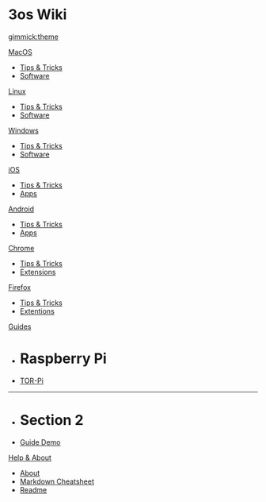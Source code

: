 <!--
  -- Name of your wiki
  -- Do NOT remove the leading `#` character.
  -->

# 3os Wiki


<!--
  -- Default theme
  -- (Read: http://dynalon.github.io/mdwiki/#!customizing.md#Theme_chooser)
  -->

[gimmick:theme](cosmo)


<!--
  -- Navigation
  -- (Read: http://dynalon.github.io/mdwiki/#!quickstart.md#Adding_a_navigation)
  -->

[MacOS]()

* [Tips & Tricks](pages/macOS/macTipsTricks.md)
* [Software](pages/macOS/macSoftware.md)

[Linux]()

* [Tips & Tricks](pages/linux/linuxTipsTricks.md)
* [Software](pages/linux/linuxSoftware.md)


[Windows]()

* [Tips & Tricks](pages/windows/winTipsTricks.md)
* [Software](pages/windows/winSoftware.md)

[iOS]()

* [Tips & Tricks](pages/ios/iosTipsTricks.md)
* [Apps](pages/ios/iosApps.md)

[Android]()

* [Tips & Tricks](pages/android/androidTipsTricks.md)
* [Apps](pages/android/androidApps.md)

[Chrome]()

* [Tips & Tricks](pages/chrome/chromeTipsTricks.md)
* [Extensions](pages/Chrome/chromeExtensions.md)

[Firefox]()

* [Tips & Tricks](pages/firefox/firefoxTipsTricks.md)
* [Extentions](pages/firefox/firefoxhromeExtensions.md)


[Guides]()

  * # Raspberry Pi
  * [TOR-Pi](pages/guides/raspberry-pi/TOR-Pi.md)
  - - - -
  * # Section 2
  * [Guide Demo](pages/guides/guide-demo.md)

[Help & About]()

  * [About](pages/info/about.md)
  * [Markdown Cheatsheet](pages/info/markdownCheatsheet.md)
  * [Readme](pages/info/readme.md)



<!-- [gimmick:themechooser](Choose theme) -->

<!-- A more complex navigation example: ----------------------------------------

[Menu Item 1]()

  * # SubMenu Heading 1
  * [SubMenu Item 1](pages/subitem1.md)
  * [SubMenu Item 2](pages/subitem2.md)
  - - - -
  * # SubMenu Heading 2
  * [SubMenu Item 3](pages/subitem3.md)
  - - - -
  * # SubMenu Heading 3
  * [SubMenu Item 3](pages/subitem3.md)

[Menu Item 2](pages/item2.md)

[Menu Item 3](pages/item3.md)

---------------------------------------------------------------------------- -->

<!--
  -- Change the Language
  -- Could be useful when there's more than one language wiki.
  -->

<!--
[Change the Language]()

  * [English (United States)](/en_US/)
  * [English (United Kingdom)](/en_GB/)
  * [Italian](/it/)
-->

<!--
  -- Let the user choose a theme
  -- (Read: http://dynalon.github.io/mdwiki/#!quickstart.md#Adding_a_navigation)
  -->

<!--
[gimmick:themechooser](Choose theme)
-->
